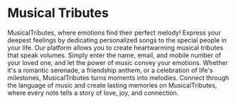 # Musical Tributes
MusicalTributes, where emotions find their perfect melody! Express your deepest feelings by dedicating personalized songs to the special people in your life. Our platform allows you to create heartwarming musical tributes that speak volumes. Simply enter the name, email, and mobile number of your loved one, and let the power of music convey your emotions. Whether it's a romantic serenade, a friendship anthem, or a celebration of life's milestones, MusicalTributes turns moments into melodies. Connect through the language of music and create lasting memories on MusicalTributes, where every note tells a story of love, joy, and connection.
